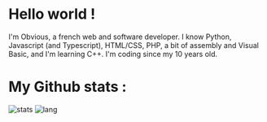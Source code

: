 # Hello world !

I'm Obvious, a french web and software developer. I know Python, Javascript (and Typescript), HTML/CSS, PHP, a bit of assembly and Visual Basic, and I'm learning C++. I'm coding since my 10 years old.

# My Github stats :
![stats](https://github-readme-stats.vercel.app/api?username=obvious-ly-sh&show_icons=true&theme=radical)
![lang](https://github-readme-stats.vercel.app/api/top-langs/?username=obvious-ly-sh&theme=radical)
